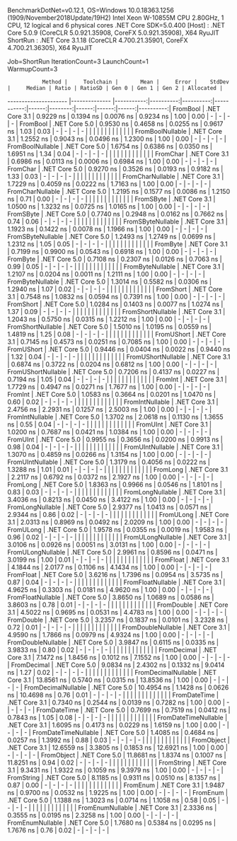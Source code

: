 
BenchmarkDotNet=v0.12.1, OS=Windows 10.0.18363.1256 (1909/November2018Update/19H2)
Intel Xeon W-10855M CPU 2.80GHz, 1 CPU, 12 logical and 6 physical cores
.NET Core SDK=5.0.400
  [Host]   : .NET Core 5.0.9 (CoreCLR 5.0.921.35908, CoreFX 5.0.921.35908), X64 RyuJIT
  ShortRun : .NET Core 3.1.18 (CoreCLR 4.700.21.35901, CoreFX 4.700.21.36305), X64 RyuJIT

Job=ShortRun  IterationCount=3  LaunchCount=1  
WarmupCount=3  

               Method |     Toolchain |       Mean |     Error |    StdDev |     Median | Ratio | RatioSD | Gen 0 | Gen 1 | Gen 2 | Allocated |
--------------------- |-------------- |-----------:|----------:|----------:|-----------:|------:|--------:|------:|------:|------:|----------:|
             FromBool | .NET Core 3.1 |  0.9229 ns | 0.1394 ns | 0.0076 ns |  0.9234 ns |  1.00 |    0.00 |     - |     - |     - |         - |
             FromBool | .NET Core 5.0 |  0.9530 ns | 0.4658 ns | 0.0255 ns |  0.9617 ns |  1.03 |    0.03 |     - |     - |     - |         - |
                      |               |            |           |           |            |       |         |       |       |       |           |
     FromBoolNullable | .NET Core 3.1 |  1.2552 ns | 0.9043 ns | 0.0496 ns |  1.2300 ns |  1.00 |    0.00 |     - |     - |     - |         - |
     FromBoolNullable | .NET Core 5.0 |  1.6754 ns | 0.6386 ns | 0.0350 ns |  1.6951 ns |  1.34 |    0.04 |     - |     - |     - |         - |
                      |               |            |           |           |            |       |         |       |       |       |           |
             FromChar | .NET Core 3.1 |  0.6986 ns | 0.0113 ns | 0.0006 ns |  0.6984 ns |  1.00 |    0.00 |     - |     - |     - |         - |
             FromChar | .NET Core 5.0 |  0.9270 ns | 0.3526 ns | 0.0193 ns |  0.9182 ns |  1.33 |    0.03 |     - |     - |     - |         - |
                      |               |            |           |           |            |       |         |       |       |       |           |
     FromCharNullable | .NET Core 3.1 |  1.7229 ns | 0.4059 ns | 0.0222 ns |  1.7163 ns |  1.00 |    0.00 |     - |     - |     - |         - |
     FromCharNullable | .NET Core 5.0 |  1.2195 ns | 0.1577 ns | 0.0086 ns |  1.2150 ns |  0.71 |    0.00 |     - |     - |     - |         - |
                      |               |            |           |           |            |       |         |       |       |       |           |
            FromSByte | .NET Core 3.1 |  1.0500 ns | 1.3232 ns | 0.0725 ns |  1.0165 ns |  1.00 |    0.00 |     - |     - |     - |         - |
            FromSByte | .NET Core 5.0 |  0.7740 ns | 0.2948 ns | 0.0162 ns |  0.7662 ns |  0.74 |    0.06 |     - |     - |     - |         - |
                      |               |            |           |           |            |       |         |       |       |       |           |
    FromSByteNullable | .NET Core 3.1 |  1.1923 ns | 0.1422 ns | 0.0078 ns |  1.1966 ns |  1.00 |    0.00 |     - |     - |     - |         - |
    FromSByteNullable | .NET Core 5.0 |  1.2493 ns | 1.2749 ns | 0.0699 ns |  1.2312 ns |  1.05 |    0.05 |     - |     - |     - |         - |
                      |               |            |           |           |            |       |         |       |       |       |           |
             FromByte | .NET Core 3.1 |  0.7199 ns | 0.9900 ns | 0.0543 ns |  0.6918 ns |  1.00 |    0.00 |     - |     - |     - |         - |
             FromByte | .NET Core 5.0 |  0.7108 ns | 0.2307 ns | 0.0126 ns |  0.7063 ns |  0.99 |    0.05 |     - |     - |     - |         - |
                      |               |            |           |           |            |       |         |       |       |       |           |
     FromByteNullable | .NET Core 3.1 |  1.2107 ns | 0.0204 ns | 0.0011 ns |  1.2111 ns |  1.00 |    0.00 |     - |     - |     - |         - |
     FromByteNullable | .NET Core 5.0 |  1.3014 ns | 0.5582 ns | 0.0306 ns |  1.2940 ns |  1.07 |    0.02 |     - |     - |     - |         - |
                      |               |            |           |           |            |       |         |       |       |       |           |
            FromShort | .NET Core 3.1 |  0.7548 ns | 1.0832 ns | 0.0594 ns |  0.7391 ns |  1.00 |    0.00 |     - |     - |     - |         - |
            FromShort | .NET Core 5.0 |  1.0284 ns | 0.1403 ns | 0.0077 ns |  1.0274 ns |  1.37 |    0.09 |     - |     - |     - |         - |
                      |               |            |           |           |            |       |         |       |       |       |           |
    FromShortNullable | .NET Core 3.1 |  1.2043 ns | 0.5750 ns | 0.0315 ns |  1.2212 ns |  1.00 |    0.00 |     - |     - |     - |         - |
    FromShortNullable | .NET Core 5.0 |  1.5010 ns | 1.0195 ns | 0.0559 ns |  1.4819 ns |  1.25 |    0.08 |     - |     - |     - |         - |
                      |               |            |           |           |            |       |         |       |       |       |           |
           FromUShort | .NET Core 3.1 |  0.7145 ns | 0.4573 ns | 0.0251 ns |  0.7085 ns |  1.00 |    0.00 |     - |     - |     - |         - |
           FromUShort | .NET Core 5.0 |  0.9446 ns | 0.0404 ns | 0.0022 ns |  0.9440 ns |  1.32 |    0.04 |     - |     - |     - |         - |
                      |               |            |           |           |            |       |         |       |       |       |           |
   FromUShortNullable | .NET Core 3.1 |  0.6874 ns | 0.3722 ns | 0.0204 ns |  0.6812 ns |  1.00 |    0.00 |     - |     - |     - |         - |
   FromUShortNullable | .NET Core 5.0 |  0.7206 ns | 0.4137 ns | 0.0227 ns |  0.7194 ns |  1.05 |    0.04 |     - |     - |     - |         - |
                      |               |            |           |           |            |       |         |       |       |       |           |
              FromInt | .NET Core 3.1 |  1.7729 ns | 0.4947 ns | 0.0271 ns |  1.7677 ns |  1.00 |    0.00 |     - |     - |     - |         - |
              FromInt | .NET Core 5.0 |  1.0583 ns | 0.3664 ns | 0.0201 ns |  1.0470 ns |  0.60 |    0.02 |     - |     - |     - |         - |
                      |               |            |           |           |            |       |         |       |       |       |           |
      FromIntNullable | .NET Core 3.1 |  2.4756 ns | 2.2931 ns | 0.1257 ns |  2.5003 ns |  1.00 |    0.00 |     - |     - |     - |         - |
      FromIntNullable | .NET Core 5.0 |  1.3702 ns | 2.0618 ns | 0.1130 ns |  1.3655 ns |  0.55 |    0.04 |     - |     - |     - |         - |
                      |               |            |           |           |            |       |         |       |       |       |           |
             FromUInt | .NET Core 3.1 |  1.0200 ns | 0.7687 ns | 0.0421 ns |  1.0384 ns |  1.00 |    0.00 |     - |     - |     - |         - |
             FromUInt | .NET Core 5.0 |  0.9955 ns | 0.3656 ns | 0.0200 ns |  0.9913 ns |  0.98 |    0.04 |     - |     - |     - |         - |
                      |               |            |           |           |            |       |         |       |       |       |           |
     FromUIntNullable | .NET Core 3.1 |  1.3070 ns | 0.4859 ns | 0.0266 ns |  1.3154 ns |  1.00 |    0.00 |     - |     - |     - |         - |
     FromUIntNullable | .NET Core 5.0 |  1.3179 ns | 0.4056 ns | 0.0222 ns |  1.3288 ns |  1.01 |    0.01 |     - |     - |     - |         - |
                      |               |            |           |           |            |       |         |       |       |       |           |
             FromLong | .NET Core 3.1 |  2.2117 ns | 0.6792 ns | 0.0372 ns |  2.1927 ns |  1.00 |    0.00 |     - |     - |     - |         - |
             FromLong | .NET Core 5.0 |  1.8363 ns | 0.9966 ns | 0.0546 ns |  1.8101 ns |  0.83 |    0.03 |     - |     - |     - |         - |
                      |               |            |           |           |            |       |         |       |       |       |           |
     FromLongNullable | .NET Core 3.1 |  3.4036 ns | 0.8213 ns | 0.0450 ns |  3.4122 ns |  1.00 |    0.00 |     - |     - |     - |         - |
     FromLongNullable | .NET Core 5.0 |  2.9377 ns | 1.0413 ns | 0.0571 ns |  2.9344 ns |  0.86 |    0.02 |     - |     - |     - |         - |
                      |               |            |           |           |            |       |         |       |       |       |           |
            FromULong | .NET Core 3.1 |  2.0313 ns | 0.8969 ns | 0.0492 ns |  2.0209 ns |  1.00 |    0.00 |     - |     - |     - |         - |
            FromULong | .NET Core 5.0 |  1.9578 ns | 0.0355 ns | 0.0019 ns |  1.9583 ns |  0.96 |    0.02 |     - |     - |     - |         - |
                      |               |            |           |           |            |       |         |       |       |       |           |
    FromULongNullable | .NET Core 3.1 |  3.0106 ns | 0.0926 ns | 0.0051 ns |  3.0131 ns |  1.00 |    0.00 |     - |     - |     - |         - |
    FromULongNullable | .NET Core 5.0 |  2.9961 ns | 0.8596 ns | 0.0471 ns |  3.0199 ns |  1.00 |    0.01 |     - |     - |     - |         - |
                      |               |            |           |           |            |       |         |       |       |       |           |
            FromFloat | .NET Core 3.1 |  4.1844 ns | 2.0177 ns | 0.1106 ns |  4.1434 ns |  1.00 |    0.00 |     - |     - |     - |         - |
            FromFloat | .NET Core 5.0 |  3.6216 ns | 1.7396 ns | 0.0954 ns |  3.5735 ns |  0.87 |    0.04 |     - |     - |     - |         - |
                      |               |            |           |           |            |       |         |       |       |       |           |
    FromFloatNullable | .NET Core 3.1 |  4.9625 ns | 0.3303 ns | 0.0181 ns |  4.9620 ns |  1.00 |    0.00 |     - |     - |     - |         - |
    FromFloatNullable | .NET Core 5.0 |  3.8650 ns | 1.0689 ns | 0.0586 ns |  3.8603 ns |  0.78 |    0.01 |     - |     - |     - |         - |
                      |               |            |           |           |            |       |         |       |       |       |           |
           FromDouble | .NET Core 3.1 |  4.5022 ns | 0.9695 ns | 0.0531 ns |  4.4783 ns |  1.00 |    0.00 |     - |     - |     - |         - |
           FromDouble | .NET Core 5.0 |  3.2357 ns | 0.1837 ns | 0.0101 ns |  3.2328 ns |  0.72 |    0.01 |     - |     - |     - |         - |
                      |               |            |           |           |            |       |         |       |       |       |           |
   FromDoubleNullable | .NET Core 3.1 |  4.9590 ns | 1.7866 ns | 0.0979 ns |  4.9324 ns |  1.00 |    0.00 |     - |     - |     - |         - |
   FromDoubleNullable | .NET Core 5.0 |  3.9847 ns | 0.6115 ns | 0.0335 ns |  3.9833 ns |  0.80 |    0.02 |     - |     - |     - |         - |
                      |               |            |           |           |            |       |         |       |       |       |           |
          FromDecimal | .NET Core 3.1 |  7.1472 ns | 1.8456 ns | 0.1012 ns |  7.1552 ns |  1.00 |    0.00 |     - |     - |     - |         - |
          FromDecimal | .NET Core 5.0 |  9.0834 ns | 2.4302 ns | 0.1332 ns |  9.0414 ns |  1.27 |    0.02 |     - |     - |     - |         - |
                      |               |            |           |           |            |       |         |       |       |       |           |
  FromDecimalNullable | .NET Core 3.1 | 13.8561 ns | 0.5740 ns | 0.0315 ns | 13.8536 ns |  1.00 |    0.00 |     - |     - |     - |         - |
  FromDecimalNullable | .NET Core 5.0 | 10.4954 ns | 1.1428 ns | 0.0626 ns | 10.4698 ns |  0.76 |    0.01 |     - |     - |     - |         - |
                      |               |            |           |           |            |       |         |       |       |       |           |
         FromDateTime | .NET Core 3.1 |  0.7340 ns | 0.2544 ns | 0.0139 ns |  0.7282 ns |  1.00 |    0.00 |     - |     - |     - |         - |
         FromDateTime | .NET Core 5.0 |  0.7699 ns | 0.7519 ns | 0.0412 ns |  0.7843 ns |  1.05 |    0.08 |     - |     - |     - |         - |
                      |               |            |           |           |            |       |         |       |       |       |           |
 FromDateTimeNullable | .NET Core 3.1 |  1.6095 ns | 0.4173 ns | 0.0229 ns |  1.6159 ns |  1.00 |    0.00 |     - |     - |     - |         - |
 FromDateTimeNullable | .NET Core 5.0 |  1.4085 ns | 0.4684 ns | 0.0257 ns |  1.3992 ns |  0.88 |    0.03 |     - |     - |     - |         - |
                      |               |            |           |           |            |       |         |       |       |       |           |
           FromObject | .NET Core 3.1 | 12.6559 ns | 3.3805 ns | 0.1853 ns | 12.6921 ns |  1.00 |    0.00 |     - |     - |     - |         - |
           FromObject | .NET Core 5.0 | 11.8681 ns | 1.8374 ns | 0.1007 ns | 11.8251 ns |  0.94 |    0.02 |     - |     - |     - |         - |
                      |               |            |           |           |            |       |         |       |       |       |           |
           FromString | .NET Core 3.1 |  9.3431 ns | 1.9322 ns | 0.1059 ns |  9.3979 ns |  1.00 |    0.00 |     - |     - |     - |         - |
           FromString | .NET Core 5.0 |  8.1185 ns | 0.9311 ns | 0.0510 ns |  8.1357 ns |  0.87 |    0.00 |     - |     - |     - |         - |
                      |               |            |           |           |            |       |         |       |       |       |           |
             FromEnum | .NET Core 3.1 |  1.9487 ns | 0.9700 ns | 0.0532 ns |  1.9225 ns |  1.00 |    0.00 |     - |     - |     - |         - |
             FromEnum | .NET Core 5.0 |  1.1388 ns | 1.3023 ns | 0.0714 ns |  1.1058 ns |  0.58 |    0.05 |     - |     - |     - |         - |
                      |               |            |           |           |            |       |         |       |       |       |           |
     FromEnumNullable | .NET Core 3.1 |  2.3336 ns | 0.3555 ns | 0.0195 ns |  2.3258 ns |  1.00 |    0.00 |     - |     - |     - |         - |
     FromEnumNullable | .NET Core 5.0 |  1.7680 ns | 0.5384 ns | 0.0295 ns |  1.7676 ns |  0.76 |    0.02 |     - |     - |     - |         - |
